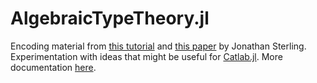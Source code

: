 # AlgebraicTypeTheory.jl
Encoding material from [this tutorial](http://www.jonmsterling.com/pdfs/algebraic-type-theory-tutorial.pdf) and [this paper](https://arxiv.org/abs/1902.08848) by Jonathan Sterling. Experimentation with ideas that might be useful for [Catlab.jl](https://epatters.github.io/Catlab.jl/latest/). More documentation [here](https://kris-brown.github.io/AlgebraicTypeTheory.jl/dev).
